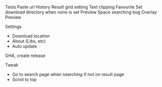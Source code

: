 Tests
Paste url
History
Result grid setting
Text clipping
Favourite
Set download directory when none is set
Preview
Space searching bug
Overlay Preview

Settings
- Download location
- About (Libs, etc)
- Auto update

GHA, create release

Tweak
- Go to search page when searching if not on result page
- Scroll to top